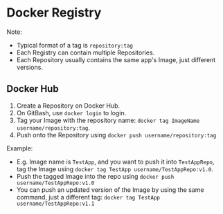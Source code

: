 # Docker Registry
Note:
- Typical format of a tag is `repository:tag`
- Each Registry can contain multiple Repositories.
- Each Repository usually contains the same app's Image, just different versions.

## Docker Hub
1. Create a Repository on Docker Hub.
2. On GitBash, use `docker login` to login.
3. Tag your Image with the repository name: `docker tag ImageName username/repository:tag`.
4. Push onto the Repository using `docker push username/repository:tag`

Example:
   - E.g. Image name is `TestApp`, and you want to push it into `TestAppRepo`, tag the Image using `docker tag TestApp username/TestAppRepo:v1.0`.
   - Push the tagged Image into the repo using `docker push username/TestAppRepo:v1.0`
   - You can push an updated version of the Image by using the same command, just a different tag: `docker tag TestApp username/TestAppRepo:v1.1`

